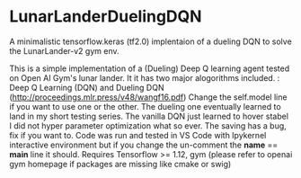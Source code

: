 # LunarLanderDuelingDQN
A minimalistic tensorflow.keras (tf2.0) implentaion of a dueling DQN to solve the LunarLander-v2 gym env.


This is a simple implementation of a (Dueling) Deep Q learning agent tested on Open AI Gym's lunar lander.
It it has two major alogorithms included. : Deep Q Learning (DQN) and Dueling DQN (http://proceedings.mlr.press/v48/wangf16.pdf)
Change the self.model line if you want to use one or the other.
The dueling one eventually learned to land in my short testing series. The vanilla DQN just learned to hover stabel
I did not hyper parameter optimization what so ever. The saving has a bug, fix if you want to.
Code was run and tested in VS Code with Ipykernel interactive environment but if you change the un-comment
the __name__ == __main__ line it should. 
Requires Tensorflow >= 1.12, gym (please refer to openai gym homepage if packages are missing like cmake or swig)
